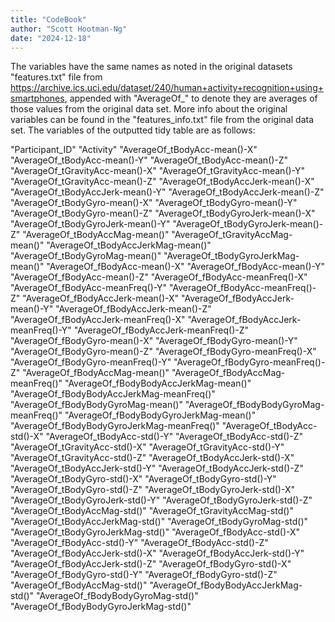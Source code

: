 ```yaml
---
title: "CodeBook"
author: "Scott Hootman-Ng"
date: "2024-12-18"
---
```


The variables have the same names as noted in the original datasets "features.txt" file from https://archive.ics.uci.edu/dataset/240/human+activity+recognition+using+smartphones,
appended with "AverageOf_" to denote they are averages of those values from the original data set.
More info about the original variables can be found in the "features_info.txt" file
from the original data set. The variables of the outputted tidy table are as follows:

"Participant_ID" "Activity" "AverageOf_tBodyAcc-mean()-X" "AverageOf_tBodyAcc-mean()-Y" "AverageOf_tBodyAcc-mean()-Z" "AverageOf_tGravityAcc-mean()-X" "AverageOf_tGravityAcc-mean()-Y" "AverageOf_tGravityAcc-mean()-Z" "AverageOf_tBodyAccJerk-mean()-X" "AverageOf_tBodyAccJerk-mean()-Y" "AverageOf_tBodyAccJerk-mean()-Z" "AverageOf_tBodyGyro-mean()-X" "AverageOf_tBodyGyro-mean()-Y" "AverageOf_tBodyGyro-mean()-Z" "AverageOf_tBodyGyroJerk-mean()-X" "AverageOf_tBodyGyroJerk-mean()-Y" "AverageOf_tBodyGyroJerk-mean()-Z" "AverageOf_tBodyAccMag-mean()" "AverageOf_tGravityAccMag-mean()" "AverageOf_tBodyAccJerkMag-mean()" "AverageOf_tBodyGyroMag-mean()" "AverageOf_tBodyGyroJerkMag-mean()" "AverageOf_fBodyAcc-mean()-X" "AverageOf_fBodyAcc-mean()-Y" "AverageOf_fBodyAcc-mean()-Z" "AverageOf_fBodyAcc-meanFreq()-X" "AverageOf_fBodyAcc-meanFreq()-Y" "AverageOf_fBodyAcc-meanFreq()-Z" "AverageOf_fBodyAccJerk-mean()-X" "AverageOf_fBodyAccJerk-mean()-Y" "AverageOf_fBodyAccJerk-mean()-Z" "AverageOf_fBodyAccJerk-meanFreq()-X" "AverageOf_fBodyAccJerk-meanFreq()-Y" "AverageOf_fBodyAccJerk-meanFreq()-Z" "AverageOf_fBodyGyro-mean()-X" "AverageOf_fBodyGyro-mean()-Y" "AverageOf_fBodyGyro-mean()-Z" "AverageOf_fBodyGyro-meanFreq()-X" "AverageOf_fBodyGyro-meanFreq()-Y" "AverageOf_fBodyGyro-meanFreq()-Z" "AverageOf_fBodyAccMag-mean()" "AverageOf_fBodyAccMag-meanFreq()" "AverageOf_fBodyBodyAccJerkMag-mean()" "AverageOf_fBodyBodyAccJerkMag-meanFreq()" "AverageOf_fBodyBodyGyroMag-mean()" "AverageOf_fBodyBodyGyroMag-meanFreq()" "AverageOf_fBodyBodyGyroJerkMag-mean()" "AverageOf_fBodyBodyGyroJerkMag-meanFreq()" "AverageOf_tBodyAcc-std()-X" "AverageOf_tBodyAcc-std()-Y" "AverageOf_tBodyAcc-std()-Z" "AverageOf_tGravityAcc-std()-X" "AverageOf_tGravityAcc-std()-Y" "AverageOf_tGravityAcc-std()-Z" "AverageOf_tBodyAccJerk-std()-X" "AverageOf_tBodyAccJerk-std()-Y" "AverageOf_tBodyAccJerk-std()-Z" "AverageOf_tBodyGyro-std()-X" "AverageOf_tBodyGyro-std()-Y" "AverageOf_tBodyGyro-std()-Z" "AverageOf_tBodyGyroJerk-std()-X" "AverageOf_tBodyGyroJerk-std()-Y" "AverageOf_tBodyGyroJerk-std()-Z" "AverageOf_tBodyAccMag-std()" "AverageOf_tGravityAccMag-std()" "AverageOf_tBodyAccJerkMag-std()" "AverageOf_tBodyGyroMag-std()" "AverageOf_tBodyGyroJerkMag-std()" "AverageOf_fBodyAcc-std()-X" "AverageOf_fBodyAcc-std()-Y" "AverageOf_fBodyAcc-std()-Z" "AverageOf_fBodyAccJerk-std()-X" "AverageOf_fBodyAccJerk-std()-Y" "AverageOf_fBodyAccJerk-std()-Z" "AverageOf_fBodyGyro-std()-X" "AverageOf_fBodyGyro-std()-Y" "AverageOf_fBodyGyro-std()-Z" "AverageOf_fBodyAccMag-std()" "AverageOf_fBodyBodyAccJerkMag-std()" "AverageOf_fBodyBodyGyroMag-std()" "AverageOf_fBodyBodyGyroJerkMag-std()"

